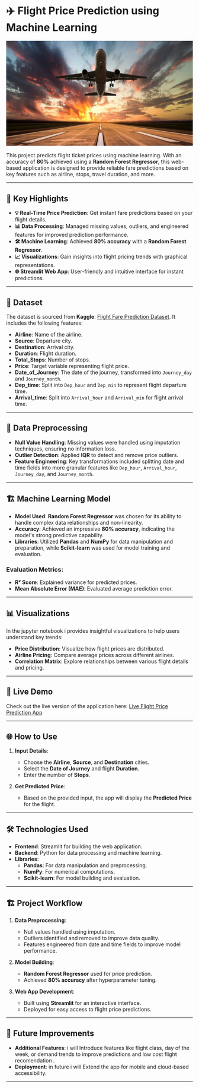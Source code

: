 

# ✈️ Flight Price Prediction using Machine Learning
![Flight Price Prediction](https://github.com/sumankhatua5/Flight_Fare_Prediction/blob/main/1_kNBJQzG-tIWHGIcjv-7x4A%20(1).jpg)



This project predicts flight ticket prices using machine learning. With an accuracy of **80%** achieved using a **Random Forest Regressor**, this web-based application is designed to provide reliable fare predictions based on key features such as airline, stops, travel duration, and more.

---

## 🌟 Key Highlights

- **💡 Real-Time Price Prediction**: Get instant fare predictions based on your flight details.
- **📊 Data Processing**: Managed missing values, outliers, and engineered features for improved prediction performance.
- **🛠️ Machine Learning**: Achieved **80% accuracy** with a **Random Forest Regressor**.
- **📈 Visualizations**: Gain insights into flight pricing trends with graphical representations.
- **🌐 Streamlit Web App**: User-friendly and intuitive interface for instant predictions.

---

## 📂 Dataset

The dataset is sourced from **Kaggle**: [Flight Fare Prediction Dataset](https://www.kaggle.com/nikhilmittal/flight-fare-prediction-mh). It includes the following features:

- **Airline**: Name of the airline.
- **Source**: Departure city.
- **Destination**: Arrival city.
- **Duration**: Flight duration.
- **Total_Stops**: Number of stops.
- **Price**: Target variable representing flight price.
- **Date_of_Journey**: The date of the journey, transformed into `Journey_day` and `Journey_month`.
- **Dep_time**: Split into `Dep_hour` and `Dep_min` to represent flight departure time.
- **Arrival_time**: Split into `Arrival_hour` and `Arrival_min` for flight arrival time.

---

## 🧠 Data Preprocessing

- **Null Value Handling**: Missing values were handled using imputation techniques, ensuring no information loss.
- **Outlier Detection**: Applied **IQR** to detect and remove price outliers.
- **Feature Engineering**: Key transformations included splitting date and time fields into more granular features like `Dep_hour`, `Arrival_hour`, `Journey_day`, and `Journey_month`.

---

## 🏗️ Machine Learning Model

- **Model Used**: **Random Forest Regressor** was chosen for its ability to handle complex data relationships and non-linearity.
- **Accuracy**: Achieved an impressive **80% accuracy**, indicating the model's strong predictive capability.
- **Libraries**: Utilized **Pandas** and **NumPy** for data manipulation and preparation, while **Scikit-learn** was used for model training and evaluation.

### Evaluation Metrics:
- **R² Score**: Explained variance for predicted prices.
- **Mean Absolute Error (MAE)**: Evaluated average prediction error.

---

## 📊 Visualizations

In the jupyter notebook i provides insightful visualizations to help users understand key trends:
- **Price Distribution**: Visualize how flight prices are distributed.
- **Airline Pricing**: Compare average prices across different airlines.
- **Correlation Matrix**: Explore relationships between various flight details and pricing.

---

## 🚀 Live Demo

Check out the live version of the application here:
[Live Flight Price Prediction App](https://flightpricepredictionn.streamlit.app/)

---

## 🌐 How to Use

1. **Input Details**: 
   - Choose the **Airline**, **Source**, and **Destination** cities.
   - Select the **Date of Journey** and flight **Duration**.
   - Enter the number of **Stops**.

2. **Get Predicted Price**: 
   - Based on the provided input, the app will display the **Predicted Price** for the flight.

---

## 🛠️ Technologies Used

- **Frontend**: Streamlit for building the web application.
- **Backend**: Python for data processing and machine learning.
- **Libraries**:
  - **Pandas**: For data manipulation and preprocessing.
  - **NumPy**: For numerical computations.
  - **Scikit-learn**: For model building and evaluation.
  
---

## 🏗️ Project Workflow

1. **Data Preprocessing**:
   - Null values handled using imputation.
   - Outliers identified and removed to improve data quality.
   - Features engineered from date and time fields to improve model performance.
   
2. **Model Building**:
   - **Random Forest Regressor** used for price prediction.
   - Achieved **80% accuracy** after hyperparameter tuning.

3. **Web App Development**:
   - Built using **Streamlit** for an interactive interface.
   - Deployed for easy access to flight price predictions.

---

## 🌱 Future Improvements
- **Additional Features**: i will Introduce features like flight class, day of the week, or demand trends to improve predictions
 and low cost flight recomendation .
- **Deployment**: in future i will Extend the app for mobile and cloud-based accessibility.

---



